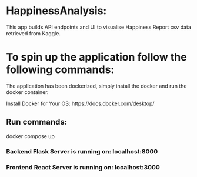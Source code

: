<h1>HappinessAnalysis:</h1>
This app builds API endpoints and UI to visualise Happiness Report csv data retrieved from Kaggle.
<h1>To spin up the application follow the following commands:</h1>
<p>The application has been dockerized, simply install the docker and run the docker container.</p>
<p>Install Docker for Your OS: https://docs.docker.com/desktop/ </p>
<h2>Run commands:</h2>
<p>docker compose up</p>

<h3>Backend Flask Server is running on: localhost:8000</h3>
<h3>Frontend React Server is running on: localhost:3000</h3>
